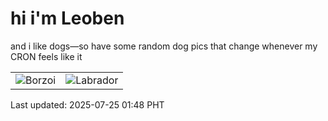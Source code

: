 # hi i'm Leoben

and i like dogs—so have some random dog pics that change whenever my CRON feels like it

|  |  |
|--------|----------|
| ![Borzoi](https://random-dog-vercel.vercel.app/api/random-borzoi?v=1753379317) | ![Labrador](https://random-dog-vercel.vercel.app/api/random-labrador?v=1753379317) |

Last updated: 2025-07-25 01:48 PHT
